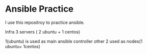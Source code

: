 # Ansible Practice

I use this repositroy to practice ansible.

Infra
3 servers ( 2 ubuntu + 1 centos)

1(ubuntu) is used as main ansible controller
other 2 used as nodes(1 ubuntu+ 1centos)

